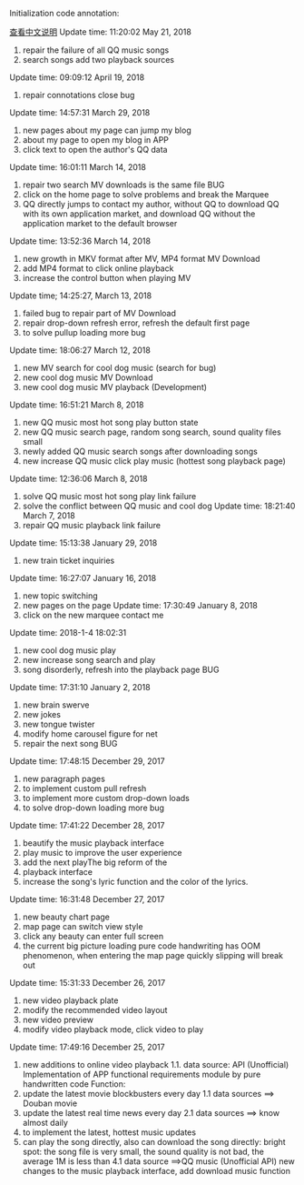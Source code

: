 
Initialization code annotation:

[查看中文说明](https://github.com/yhsh/QingFeiYang/blob/master/README.md)
Update time: 11:20:02 May 21, 2018
1. repair the failure of all QQ music songs
2. search songs add two playback sources

Update time: 09:09:12 April 19, 2018
1. repair connotations close bug

Update time: 14:57:31 March 29, 2018
1. new pages about my page can jump my blog
2. about my page to open my blog in APP
3. click text to open the author's QQ data


Update time: 16:01:11 March 14, 2018
1. repair two search MV downloads is the same file BUG
2. click on the home page to solve problems and break the Marquee
3. QQ directly jumps to contact my author, without QQ to download QQ with its own application market, and download QQ without the application market to the default browser


Update time: 13:52:36 March 14, 2018
1. new growth in MKV format after MV, MP4 format MV Download
2. add MP4 format to click online playback
3. increase the control button when playing MV


Update time; 14:25:27, March 13, 2018
1. failed bug to repair part of MV Download
2. repair drop-down refresh error, refresh the default first page
3. to solve pullup loading more bug


Update time: 18:06:27 March 12, 2018
1. new MV search for cool dog music (search for bug)
2. new cool dog music MV Download
3. new cool dog music MV playback (Development)


Update time: 16:51:21 March 8, 2018
1. new QQ music most hot song play button state
2. new QQ music search page, random song search, sound quality files small
3. newly added QQ music search songs after downloading songs
4. new increase QQ music click play music (hottest song playback page)


Update time: 12:36:06 March 8, 2018
1. solve QQ music most hot song play link failure
2. solve the conflict between QQ music and cool dog
Update time: 18:21:40 March 7, 2018
1. repair QQ music playback link failure


Update time: 15:13:38 January 29, 2018
1. new train ticket inquiries


Update time: 16:27:07 January 16, 2018
1. new topic switching
2. new pages on the page
Update time: 17:30:49 January 8, 2018
1. click on the new marquee contact me


Update time: 2018-1-4 18:02:31
1. new cool dog music play
2. new increase song search and play
3. song disorderly, refresh into the playback page BUG


Update time: 17:31:10 January 2, 2018
1. new brain swerve
2. new jokes
3. new tongue twister
4. modify home carousel figure for net
5. repair the next song BUG


Update time: 17:48:15 December 29, 2017
1. new paragraph pages
2. to implement custom pull refresh
3. to implement more custom drop-down loads
4. to solve drop-down loading more bug


Update time: 17:41:22 December 28, 2017
1. beautify the music playback interface
2. play music to improve the user experience
3. add the next playThe big reform of the 
4. playback interface
5. increase the song's lyric function and the color of the lyrics.


Update time: 16:31:48 December 27, 2017
1. new beauty chart page
2. map page can switch view style
3. click any beauty can enter full screen
4. the current big picture loading pure code handwriting has OOM phenomenon, when entering the map page quickly slipping will break out


Update time: 15:31:33 December 26, 2017
1. new video playback plate
2. modify the recommended video layout
3. new video preview
4. modify video playback mode, click video to play


Update time: 17:49:16 December 25, 2017
1. new additions to online video playback
1.1. data source: API (Unofficial)
Implementation of APP functional requirements module by pure handwritten code
Function:
1. update the latest movie blockbusters every day
1.1 data sources ==> Douban movie
2. update the latest real time news every day
2.1 data sources ==> know almost daily
3. to implement the latest, hottest music updates
4. can play the song directly, also can download the song directly: bright spot: the song file is very small, the sound quality is not bad, the average 1M is less than
4.1 data source ==>QQ music (Unofficial API) new changes to the music playback interface, add download music function
